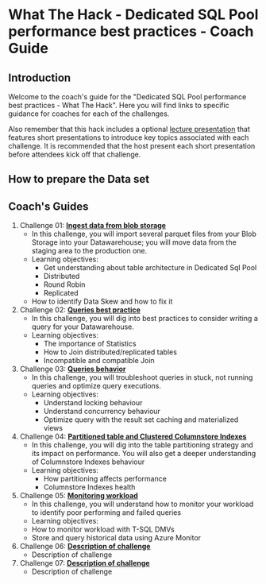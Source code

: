 # What The Hack - Dedicated SQL Pool performance best practices - Coach Guide

## Introduction
Welcome to the coach's guide for the "Dedicated SQL Pool performance best practices - What The Hack". Here you will find links to specific guidance for coaches for each of the challenges.

Also remember that this hack includes a optional [lecture presentation](Lectures.pptx) that features short presentations to introduce key topics associated with each challenge. It is recommended that the host present each short presentation before attendees kick off that challenge.

## How to prepare the Data set



## Coach's Guides
1. Challenge 01: **[Ingest data from blob storage](./Solution-01.md)**
	 - In this challenge, you will import several parquet files from your Blob Storage into your Datawarehouse; you will move data from the staging area to the production one. 
	 - Learning objectives:
    	 - Get understanding about table architecture in Dedicated Sql Pool 
    	 - Distributed
    	 - Round Robin
    	 - Replicated
  	 - How to identify Data Skew and how to fix it
1. Challenge 02: **[Queries best practice](./Solution-02.md)**
	 - In this challenge, you will dig into best practices to consider writing a query for your Datawarehouse.
	 - Learning objectives:
    	 - The importance of Statistics
    	 - How to Join distributed/replicated tables
    	 - Incompatible and compatible Join
1. Challenge 03: **[Queries behavior](./Solution-03.md)**
	 - In this challenge, you will troubleshoot queries in stuck, not running queries and optimize query executions.
	 - Learning objectives:
    	 - Understand locking behaviour
    	 - Understand concurrency behaviour
    	 - Optimize query with the result set caching and materialized views  
1. Challenge 04: **[Partitioned table and Clustered Columnstore Indexes](./Solution-04.md)**
	 - In this challenge, you will dig into the table partitioning strategy and its impact on performance. You will also get a deeper understanding of Columnstore Indexes behaviour
	 - Learning objectives:
    	 - How partitioning affects performance
    	 - Columnstore Indexes health
1. Challenge 05: **[Monitoring workload](./Solution-05.md)**
	 - In this challenge, you will understand how to monitor your workload to identify poor performing and failed queries
	 - Learning objectives:
	 - How to monitor workload with T-SQL DMVs
	 - Store and query historical data using Azure Monitor
1. Challenge 06: **[Description of challenge](./Solution-06.md)**
	 - Description of challenge
1. Challenge 07: **[Description of challenge](./Solution-07.md)**
	 - Description of challenge
